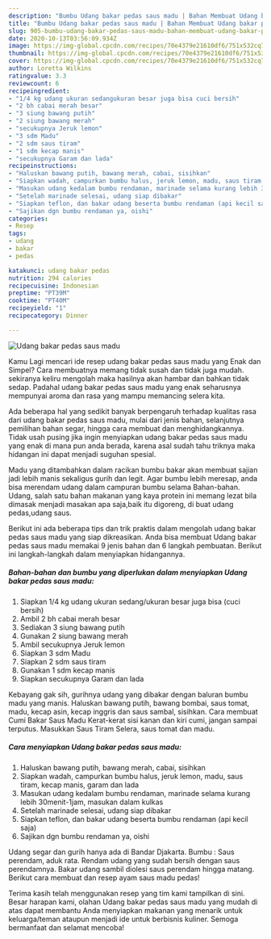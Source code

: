 ```yaml
---
description: "Bumbu Udang bakar pedas saus madu | Bahan Membuat Udang bakar pedas saus madu Yang Lezat Sekali"
title: "Bumbu Udang bakar pedas saus madu | Bahan Membuat Udang bakar pedas saus madu Yang Lezat Sekali"
slug: 905-bumbu-udang-bakar-pedas-saus-madu-bahan-membuat-udang-bakar-pedas-saus-madu-yang-lezat-sekali
date: 2020-10-13T03:56:09.934Z
image: https://img-global.cpcdn.com/recipes/70e4379e21610df6/751x532cq70/udang-bakar-pedas-saus-madu-foto-resep-utama.jpg
thumbnail: https://img-global.cpcdn.com/recipes/70e4379e21610df6/751x532cq70/udang-bakar-pedas-saus-madu-foto-resep-utama.jpg
cover: https://img-global.cpcdn.com/recipes/70e4379e21610df6/751x532cq70/udang-bakar-pedas-saus-madu-foto-resep-utama.jpg
author: Loretta Wilkins
ratingvalue: 3.3
reviewcount: 6
recipeingredient:
- "1/4 kg udang ukuran sedangukuran besar juga bisa cuci bersih"
- "2 bh cabai merah besar"
- "3 siung bawang putih"
- "2 siung bawang merah"
- "secukupnya Jeruk lemon"
- "3 sdm Madu"
- "2 sdm saus tiram"
- "1 sdm kecap manis"
- "secukupnya Garam dan lada"
recipeinstructions:
- "Haluskan bawang putih, bawang merah, cabai, sisihkan"
- "Siapkan wadah, campurkan bumbu halus, jeruk lemon, madu, saus tiram, kecap manis, garam dan lada"
- "Masukan udang kedalam bumbu rendaman, marinade selama kurang lebih 30menit-1jam, masukan dalam kulkas"
- "Setelah marinade selesai, udang siap dibakar"
- "Siapkan teflon, dan bakar udang beserta bumbu rendaman (api kecil saja)"
- "Sajikan dgn bumbu rendaman ya, oishi"
categories:
- Resep
tags:
- udang
- bakar
- pedas

katakunci: udang bakar pedas 
nutrition: 294 calories
recipecuisine: Indonesian
preptime: "PT39M"
cooktime: "PT40M"
recipeyield: "1"
recipecategory: Dinner

---
```



![Udang bakar pedas saus madu](https://img-global.cpcdn.com/recipes/70e4379e21610df6/751x532cq70/udang-bakar-pedas-saus-madu-foto-resep-utama.jpg)

Kamu Lagi mencari ide resep udang bakar pedas saus madu yang Enak dan Simpel? Cara membuatnya memang tidak susah dan tidak juga mudah. sekiranya keliru mengolah maka hasilnya akan hambar dan bahkan tidak sedap. Padahal udang bakar pedas saus madu yang enak seharusnya mempunyai aroma dan rasa yang mampu memancing selera kita.

Ada beberapa hal yang sedikit banyak berpengaruh terhadap kualitas rasa dari udang bakar pedas saus madu, mulai dari jenis bahan, selanjutnya pemilihan bahan segar, hingga cara membuat dan menghidangkannya. Tidak usah pusing jika ingin menyiapkan udang bakar pedas saus madu yang enak di mana pun anda berada, karena asal sudah tahu triknya maka hidangan ini dapat menjadi suguhan spesial.

Madu yang ditambahkan dalam racikan bumbu bakar akan membuat sajian jadi lebih manis sekaligus gurih dan legit. Agar bumbu lebih meresap, anda bisa merendam udang dalam campuran bumbu selama Bahan-bahan. Udang, salah satu bahan makanan yang kaya protein ini memang lezat bila dimasak menjadi masakan apa saja,baik itu digoreng, di buat udang pedas,udang saus.


Berikut ini ada beberapa tips dan trik praktis dalam mengolah udang bakar pedas saus madu yang siap dikreasikan. Anda bisa membuat Udang bakar pedas saus madu memakai 9 jenis bahan dan 6 langkah pembuatan. Berikut ini langkah-langkah dalam menyiapkan hidangannya.

<!--inarticleads1-->

##### Bahan-bahan dan bumbu yang diperlukan dalam menyiapkan Udang bakar pedas saus madu:

1. Siapkan 1/4 kg udang ukuran sedang/ukuran besar juga bisa (cuci bersih)
1. Ambil 2 bh cabai merah besar
1. Sediakan 3 siung bawang putih
1. Gunakan 2 siung bawang merah
1. Ambil secukupnya Jeruk lemon
1. Siapkan 3 sdm Madu
1. Siapkan 2 sdm saus tiram
1. Gunakan 1 sdm kecap manis
1. Siapkan secukupnya Garam dan lada


Kebayang gak sih, gurihnya udang yang dibakar dengan baluran bumbu madu yang manis. Haluskan bawang putih, bawang bombai, saus tomat, madu, kecap asin, kecap inggris dan saus sambal, sisihkan. Cara membuat Cumi Bakar Saus Madu Kerat-kerat sisi kanan dan kiri cumi, jangan sampai terputus. Masukkan Saus Tiram Selera, saus tomat dan madu. 

<!--inarticleads2-->

##### Cara menyiapkan Udang bakar pedas saus madu:

1. Haluskan bawang putih, bawang merah, cabai, sisihkan
1. Siapkan wadah, campurkan bumbu halus, jeruk lemon, madu, saus tiram, kecap manis, garam dan lada
1. Masukan udang kedalam bumbu rendaman, marinade selama kurang lebih 30menit-1jam, masukan dalam kulkas
1. Setelah marinade selesai, udang siap dibakar
1. Siapkan teflon, dan bakar udang beserta bumbu rendaman (api kecil saja)
1. Sajikan dgn bumbu rendaman ya, oishi


Udang segar dan gurih hanya ada di Bandar Djakarta. Bumbu : Saus perendam, aduk rata. Rendam udang yang sudah bersih dengan saus perendamnya. Bakar udang sambil diolesi saus perendam hingga matang. Berikut cara membuat dan resep ayam saus madu pedas! 

Terima kasih telah menggunakan resep yang tim kami tampilkan di sini. Besar harapan kami, olahan Udang bakar pedas saus madu yang mudah di atas dapat membantu Anda menyiapkan makanan yang menarik untuk keluarga/teman ataupun menjadi ide untuk berbisnis kuliner. Semoga bermanfaat dan selamat mencoba!

